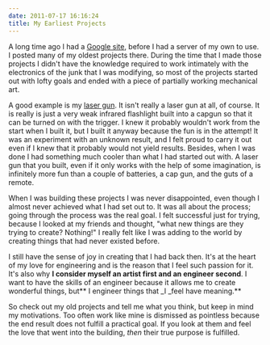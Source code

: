 ```yaml
---
date: 2011-07-17 16:16:24
title: My Earliest Projects
---
```


A long time ago I had a [Google site](https://sites.google.com/site/bitwinproject/), before I had a server of my own to use. I posted many of my oldest projects there. During the time that I made those projects I didn't have the knowledge required to work intimately with the electronics of the junk that I was modifying, so most of the projects started out with lofty goals and ended with a piece of partially working mechanical art.

<!--more-->

A good example is my [laser gun](https://sites.google.com/site/bitwinproject/young-projects/lasergun). It isn't really a laser gun at all, of course. It is really is just a very weak infrared flashlight built into a capgun so that it can be turned on with the trigger. I knew it probably wouldn't work from the start when I built it, but I built it anyway because the fun is in the attempt! It was an experiment with an unknown result, and I felt proud to carry it out even if I knew that it probably would not yield results. Besides, when I was done I had something much cooler than what I had started out with. A laser gun that you built, even if it only works with the help of some imagination, is infinitely more fun than a couple of batteries, a cap gun, and the guts of a remote.

When I was building these projects I was never disappointed, even though I almost never achieved what I had set out to. It was all about the process; going through the process was the real goal. I felt successful just for trying, because I looked at my friends and thought, "what new things are they trying to create? Nothing!" I really felt like I was adding to the world by creating things that had never existed before.

I still have the sense of joy in creating that I had back then. It's at the heart of my love for engineering and is the reason that I feel such passion for it. It's also why **I consider myself an artist first and an engineer second**. I want to have the skills of an engineer because it allows me to create wonderful things, but** I engineer things that _I _feel have meaning.**

So check out my old projects and tell me what you think, but keep in mind my motivations. Too often work like mine is dismissed as pointless because the end result does not fulfill a practical goal. If you look at them and feel the love that went into the building, _then_ their true purpose is fulfilled.
